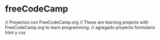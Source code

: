 # freeCodeCamp
// Proyectos con FreeCodeCamp.org
// These are learning projects with FreeCodeCamp.org to learn programming.
// agregado proyecto formulario html y css
